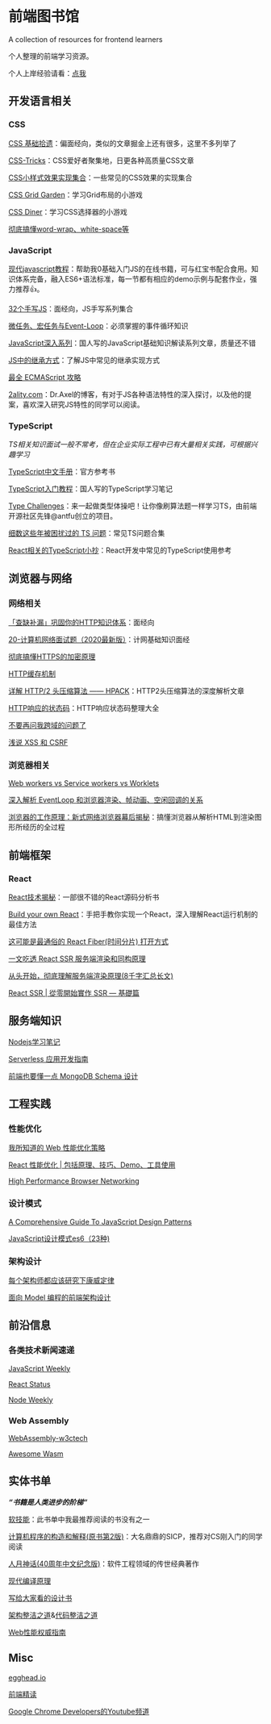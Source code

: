 # 前端图书馆

A collection of resources for frontend learners

个人整理的前端学习资源。

个人上岸经验请看：[点我](https://github.com/quincy-chiu/my-frontend-library/blob/master/personal-experience.md)

## 开发语言相关

### CSS

[CSS 基础拾遗](https://juejin.cn/post/6941206439624966152)：偏面经向，类似的文章掘金上还有很多，这里不多列举了

[CSS-Tricks](css-tricks.com)：CSS爱好者聚集地，日更各种高质量CSS文章

[CSS小样式效果实现集合](https://lhammer.cn/You-need-to-know-css/#/zh-cn/introduce?v=1)：一些常见的CSS效果的实现集合

[CSS Grid Garden](https://cssgridgarden.com/)：学习Grid布局的小游戏

[CSS Diner](https://flukeout.github.io/)：学习CSS选择器的小游戏

[彻底搞懂word-wrap、white-space等](https://zhuanlan.zhihu.com/p/43601822)

### JavaScript

[现代javascript教程](https://zh.javascript.info/)：帮助我0基础入门JS的在线书籍，可与红宝书配合食用。知识体系完备，融入ES6+语法标准，每一节都有相应的demo示例与配套作业，强力推荐👍。

[32个手写JS](https://juejin.cn/post/6875152247714480136#heading-24)：面经向，JS手写系列集合

[微任务、宏任务与Event-Loop](https://juejin.cn/post/6844903657264136200)：必须掌握的事件循环知识

[JavaScript深入系列](https://github.com/mqyqingfeng/Blog#%E6%B7%B1%E5%85%A5%E7%B3%BB%E5%88%97)：国人写的JavaScript基础知识解读系列文章，质量还不错

[JS中的继承方式](https://github.com/noahlam/articles/blob/master/JS%E4%B8%AD%E7%9A%84%E7%BB%A7%E6%89%BF(%E4%B8%8A).md)：了解JS中常见的继承实现方式

[最全 ECMAScript 攻略](https://juejin.cn/post/6968269593206849572#heading-10)

[2ality.com](https://2ality.com/index.html)：Dr.Axel的博客，有对于JS各种语法特性的深入探讨，以及他的提案，喜欢深入研究JS特性的同学可以阅读。

### TypeScript

*TS相关知识面试一般不常考，但在企业实际工程中已有大量相关实践，可根据兴趣学习*

[TypeScript中文手册](https://typescript.bootcss.com/)：官方参考书

[TypeScript入门教程](https://ts.xcatliu.com/index.html)：国人写的TypeScript学习笔记

[Type Challenges](https://github.com/type-challenges/type-challenges)：来一起做类型体操吧！让你像刷算法题一样学习TS，由前端开源社区先锋@antfu创立的项目。

[细数这些年被困扰过的 TS 问题](http://www.semlinker.com/ts-problems-encountered/)：常见TS问题合集

[React相关的TypeScript小抄](https://github.com/typescript-cheatsheets/react)：React开发中常见的TypeScript使用参考

## 浏览器与网络

### 网络相关

[「查缺补漏」巩固你的HTTP知识体系](https://juejin.cn/post/6857287743966281736)：面经向

[20-计算机网络面试题（2020最新版）](https://www.yuque.com/u24609/sg6ge7/wgp5cs)：计网基础知识面经

[彻底搞懂HTTPS的加密原理](https://zhuanlan.zhihu.com/p/43789231)

[HTTP缓存机制](https://juejin.cn/post/6844903517702848526)

[详解 HTTP/2 头压缩算法 —— HPACK](https://halfrost.com/http2-header-compression/)：HTTP2头压缩算法的深度解析文章

[HTTP响应的状态码](https://harttle.land/2015/08/15/http-status-code.html)：HTTP响应状态码整理大全

[不要再问我跨域的问题了](https://segmentfault.com/a/1190000015597029)

[浅说 XSS 和 CSRF](https://github.com/dwqs/blog/issues/68)

### 浏览器相关

[Web workers vs Service workers vs Worklets](https://bitsofco.de/web-workers-vs-service-workers-vs-worklets/)

[深入解析 EventLoop 和浏览器渲染、帧动画、空闲回调的关系](https://zhuanlan.zhihu.com/p/142742003)

[浏览器的工作原理：新式网络浏览器幕后揭秘](https://www.html5rocks.com/zh/tutorials/internals/howbrowserswork/)：搞懂浏览器从解析HTML到渲染图形所经历的全过程

## 前端框架

### React

[React技术揭秘](https://react.iamkasong.com/)：一部很不错的React源码分析书

[Build your own React](https://pomb.us/build-your-own-react/)：手把手教你实现一个React，深入理解React运行机制的最佳方法

[这可能是最通俗的 React Fiber(时间分片) 打开方式](https://juejin.cn/post/6844903975112671239#comment)

[一文吃透 React SSR 服务端渲染和同构原理](https://segmentfault.com/a/1190000020417285)

[从头开始，彻底理解服务端渲染原理(8千字汇总长文)](https://juejin.cn/post/6844903881390964744)

[React SSR | 從零開始實作 SSR — 基礎篇](https://medium.com/%E6%89%8B%E5%AF%AB%E7%AD%86%E8%A8%98/server-side-rendering-ssr-in-reactjs-part1-d2a11890abfc)

## 服务端知识

[Nodejs学习笔记](https://github.com/chyingp/nodejs-learning-guide)

[Serverless 应用开发指南](https://serverless.ink/#serverless-%E6%9E%B6%E6%9E%84)

[前端也要懂一点 MongoDB Schema 设计](https://juejin.cn/post/6844904018301419534)

## 工程实践

### 性能优化

[我所知道的 Web 性能优化策略](https://github.com/rccoder/blog/issues/34)

[React 性能优化 | 包括原理、技巧、Demo、工具使用](https://juejin.cn/post/6935584878071119885)

[High Performance Browser Networking](hpbn.co)

### 设计模式

[A Comprehensive Guide To JavaScript Design Patterns](https://www.lambdatest.com/blog/comprehensive-guide-to-javascript-design-patterns/)

[JavaScript设计模式es6（23种)](https://juejin.cn/post/6844904032826294286)

### 架构设计

[每个架构师都应该研究下康威定律](https://www.infoq.cn/article/every-architect-should-study-conway-law)

[面向 Model 编程的前端架构设计](https://zhuanlan.zhihu.com/p/144157268)

## 前沿信息

### 各类技术新闻速递

[JavaScript Weekly](https://javascriptweekly.com/)

[React Status](https://react.statuscode.com/)

[Node Weekly](https://nodeweekly.com/)

### Web Assembly

[WebAssembly-w3ctech](https://www.w3ctech.com/category/18)

[Awesome Wasm](https://github.com/mbasso/awesome-wasm)

## 实体书单

***“书籍是人类进步的阶梯“***

[软技能](https://book.douban.com/subject/26835090/)：此书单中我最推荐阅读的书没有之一

[计算机程序的构造和解释(原书第2版)](https://book.douban.com/subject/1148282/)：大名鼎鼎的SICP，推荐对CS刚入门的同学阅读

[人月神话(40周年中文纪念版)](https://book.douban.com/subject/26358448/)：软件工程领域的传世经典著作

[现代编译原理](https://book.douban.com/subject/1435535/)

[写给大家看的设计书](https://book.douban.com/subject/26664522/)

[架构整洁之道](https://book.douban.com/subject/30333919/)&[代码整洁之道](https://book.douban.com/subject/26919457/)

[Web性能权威指南](https://book.douban.com/subject/25856314/)

## Misc

[egghead.io](egghead.io)

[前端精读](https://github.com/ascoders/weekly/tree/v2)

[Google Chrome Developers的Youtube频道](https://www.youtube.com/channel/UCnUYZLuoy1rq1aVMwx4aTzw)